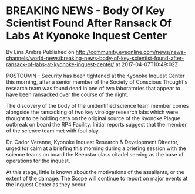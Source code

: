 # BREAKING NEWS - Body Of Key Scientist Found After Ransack Of Labs At Kyonoke Inquest Center
By Lina Ambre
Published on http://community.eveonline.com/news/news-channels/world-news/breaking-news-body-of-key-scientist-found-after-ransack-of-labs-at-kyonoke-inquest-center/ at 2017-04-07T10:49:02Z

POSTOUVIN - Security has been tightened at the Kyonoke Inquest Center this morning, after a senior member of the Society of Conscious Thought's research team was found dead in one of two laboratories that appear to have been ransacked over the course of the night.

The discovery of the body of the unidentified science team member comes alongside the ransacking of two key virology research labs which were thought to be holding data on the original source of the Kyonoke Plague outbreak on board the RP4 Facility. Initial reports suggest that the member of the science team met with foul play.

Dr. Cador Veranne, Kyonoke Inquest Research & Development Director, urged for calm at a briefing this morning during a briefing session with the science teams on board the Keepstar class citadel serving as the base of operations for the inquest.

At this stage, little is known about the motivations of the assailants, or the extent of the damage. The Scope will continue to report on major events at the Inquest Center as they occur.

